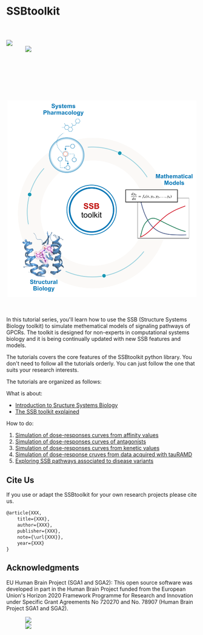 # SSBtoolkit

<div style="padding-bottom:50px">
<img src="https://res.cloudinary.com/djz27k5hg/image/upload/v1637335206/logos/Logo_des_Forschungszentrums_J_C3_BClich_seit_2018_hcliq4.svg" width=250 align='left' style="margin-top:40px"/>
<img src="https://res.cloudinary.com/djz27k5hg/image/upload/v1637657234/logos/HBP_horizontal_logo_qtcyzn.png" width="300" align='left' style="margin-left:50px;">
</div>  
<br>
<br><br><br><br><br>
<br><br>
<p align="center"> 
  <img src="./docs/img/SSB_img.png" alt='SSB_img' width="500" >
</p>
<br><br>
In this tutorial series, you'll learn how to use the SSB (Structure Systems Biology toolkit) to simulate methematical models of signaling pathways of GPCRs.
The toolkit is designed for non-experts in computational systems biology and it is being continually updated with new SSB features and models.

The tutorials covers the core features of the SSBtoolkit python library. You don't need to follow all the tutorials orderly. You can just follow the one that suits your research interests. 

The tutorials are organized as follows:

What is about:
* [Introduction to Sructure Systems Biology ](/docs/structure_systems_biology.md)
* [The SSB toolkit explained](/docs/ssb_toolkit.md)


How to do:

1. [Simulation of dose-responses curves from affinity values](SSBtoolkit-Tutorial1.ipynb) 
2. [Simulation of dose-responses curves of antagonists](SSBtoolkit-Tutorial2.ipynb)
3. [Simulation of dose-responses curves from kenetic values](SSBtoolkit-Tutorial3A.ipynb)
4. [Simulation of dose-response cruves from data acquired with tauRAMD ](SSBtoolkit-Tutorial3B_tauRAMD.ipynb)
5. [Exploring SSB pathways associated to disease variants](SSBtoolkit-Tutorial4_OXTR.ipynb)




## Cite Us
If you use or adapt the SSBtoolkit for your own research projects please cite us.

```
@article{XXX,
    title={XXX},
    author={XXX},
    publisher={XXX},
    note={\url{XXX}},
    year={XXX}
}
```

## Acknowledgments

EU Human Brain Project (SGA1 and SGA2): This open source software was developed in part in the Human Brain Project funded from the European Union's Horizon 2020 Framework Programme for Research and Innovation under Specific Grant Agreements No 720270 and No. 78907 (Human Brain Project SGA1 and SGA2).

<div style="padding-bottom:50px">
<img src="https://res.cloudinary.com/djz27k5hg/image/upload/v1637657234/logos/HBP_horizontal_logo_qtcyzn.png" width="300" align='left' style="margin-left:50px">
    <img src="https://res.cloudinary.com/djz27k5hg/image/upload/v1642677502/logos/COFUNDED_EU_j2ktlp.jpg" width="300" align='left' style="margin-left:50px">
</div>  